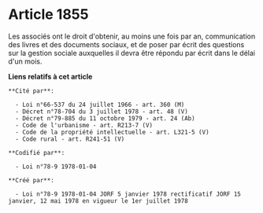 # Article 1855

Les associés ont le droit d'obtenir, au moins une fois par an, communication des livres et des documents sociaux, et de poser
par écrit des questions sur la gestion sociale auxquelles il devra être répondu par écrit dans le délai d'un mois.

**Liens relatifs à cet article**

	**Cité par**:

	  - Loi n°66-537 du 24 juillet 1966 - art. 360 (M)
	  - Décret n°78-704 du 3 juillet 1978 - art. 48 (V)
	  - Décret n°79-885 du 11 octobre 1979 - art. 24 (Ab)
	  - Code de l'urbanisme - art. R213-7 (V)
	  - Code de la propriété intellectuelle - art. L321-5 (V)
	  - Code rural - art. R241-51 (V)

	**Codifié par**:

	  - Loi n°78-9 1978-01-04

	**Créé par**:

	  - Loi n°78-9 1978-01-04 JORF 5 janvier 1978 rectificatif JORF 15 janvier, 12 mai 1978 en vigueur le 1er juillet 1978
